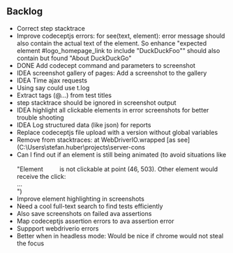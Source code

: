 ## Backlog

- Correct step stacktrace
- Improve codeceptjs errors: for see(text, element): error message should also contain the actual text of the element. So enhance "expected element #logo_homepage_link to include "DuckDuckFoo"" should also contain but found "About DuckDuckGo"
- DONE Add codecept command and parameters to screenshot
- IDEA screenshot gallery of pages: Add a screenshot to the gallery
- IDEA Time ajax requests
- Using say could use t.log
- Extract tags (@...) from test titles
- step stacktrace should be ignored in screenshot output
- IDEA highlight all clickable elements in error screenshots for better trouble shooting
- IDEA Log structured data (like json) for reports
- Replace codeceptjs file upload with a version without global variables
- Remove from stacktraces: at WebDriverIO.wrapped [as see] (C:\\Users\\stefan.huber\\projects\\server-cons
- Can I find out if an element is still being animated (to avoid situations like "Element <svg width="30" height="30">...</svg> is not clickable at point (46, 503). Other element would receive the click: <div class="OnboardingBanner">...</div>")
- Improve element highlighting in screenshots
- Need a cool full-text search to find tests efficiently
- Also save screenshots on failed ava assertions
- Map codeceptjs assertion errors to ava assertion error
- Suppport webdriverio errors
- Better when in headless mode: Would be nice if chrome would not steal the focus
